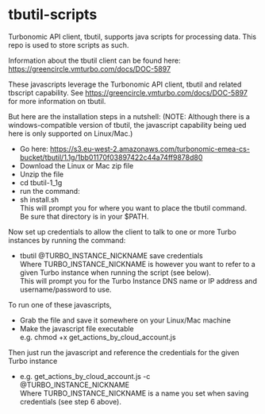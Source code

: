 # tbutil-scripts
Turbonomic API client, tbutil, supports java scripts for processing data.
This repo is used to store scripts as such.

Information about the tbutil client can be found here:
https://greencircle.vmturbo.com/docs/DOC-5897

These javascripts leverage the Turbonomic API client, tbutil and related tbscript capability.
See https://greencircle.vmturbo.com/docs/DOC-5897 for more information on tbutil.

But here are the installation steps in a nutshell:
(NOTE: Although there is a windows-compatible version of tbutil, the javascript capability being ued here is only supported on Linux/Mac.)
 * Go here: https://s3.eu-west-2.amazonaws.com/turbonomic-emea-cs-bucket/tbutil/1.1g/1bb01170f03897422c44a74ff9878d80
 * Download the Linux or Mac zip file
 * Unzip the file
 * cd tbutil-1_1g
 * run the command:
 * sh install.sh
   <br>This will prompt you for where you want to place the tbutil command. 
   <br>Be sure that directory is in your $PATH.

Now set up credentials to allow the client to talk to one or more Turbo instances by running the command:
 * tbutil @TURBO_INSTANCE_NICKNAME save credentials
   <br>Where TURBO_INSTANCE_NICKNAME is however you want to refer to a given Turbo instance when running the script (see below).
   <br>This will prompt you for the Turbo Instance DNS name or IP address and username/password to use.

To run one of these javascripts, 
* Grab the file and save it somewhere on your Linux/Mac machine
* Make the javascript file executable
<br>e.g. chmod +x get_actions_by_cloud_account.js
 
Then just run the javascript and reference the credentials for the given Turbo instance
* e.g. get_actions_by_cloud_account.js -c @TURBO_INSTANCE_NICKNAME
<br>Where TURBO_INSTANCE_NICKNAME is a name you set when saving credentials (see step 6 above).

